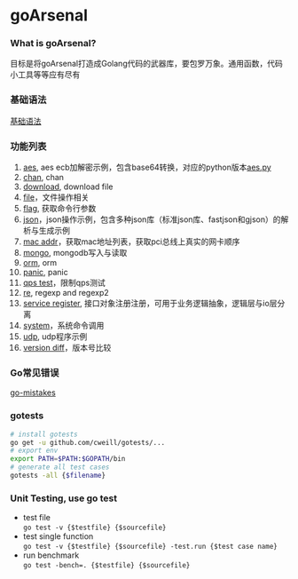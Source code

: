 # goArsenal

### What is goArsenal?
目标是将goArsenal打造成Golang代码的武器库，要包罗万象。通用函数，代码小工具等等应有尽有

### 基础语法
[基础语法](https://github.com/miaoyc666/rd-manual/tree/main/Golang)

### 功能列表
1. [aes](./aes/aes.go), aes ecb加解密示例，包含base64转换，对应的python版本[aes.py](https://github.com/miaoyc666/pyArsenal/blob/master/aes.py)
2. [chan](./chan/chan.go), chan
3. [download](./download/download.go), download file
4. [file](./file/file.go)，文件操作相关
5. [flag](./flag/flag.go), 获取命令行参数
6. [json](./json/)，json操作示例，包含多种json库（标准json库、fastjson和gjson）的解析与生成示例
7. [mac addr](./network/network.go)，获取mac地址列表，获取pci总线上真实的网卡顺序
8. [mongo](./mongo/main.go), mongodb写入与读取
9. [orm](./orm/README.md), orm
10. [panic](./panic/main.go), panic 
11. [qps test](./qps/qps.go)，限制qps测试
12. [re](./re/re.go), regexp and regexp2
13. [service register](./serviceRegister/serviceRegister.go), 接口对象注册注册，可用于业务逻辑抽象，逻辑层与io层分离
14. [system](./system/system.go)，系统命令调用
15. [udp](./udp/udpClient.go), udp程序示例
16. [version diff](./versionDiff/versionDiff.go)，版本号比较

### Go常见错误
[go-mistakes](https://github.com/miaoyc666/go-mistakes)

### gotests
```bash
# install gotests
go get -u github.com/cweill/gotests/...
# export env
export PATH=$PATH:$GOPATH/bin
# generate all test cases
gotests -all {$filename}
```

### Unit Testing, use go test
- test file  
`go test -v {$testfile} {$sourcefile}`
- test single function  
`go test -v {$testfile} {$sourcefile} -test.run {$test case name}`
- run benchmark  
`go test -bench=. {$testfile} {$sourcefile}`
